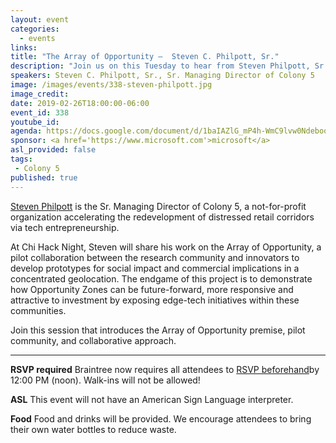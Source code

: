 ```yaml
---
layout: event
categories:
  - events
links:
title: "The Array of Opportunity —  Steven C. Philpott, Sr."
description: "Join us on this Tuesday to hear from Steven Philpott, Sr. Managing Director of Colony 5, on his work on the Array of Opportunity, a pilot collaboration between the research community and innovators to develop prototypes for social impact and commercial implications in a concentrated geolocation."
speakers: Steven C. Philpott, Sr., Sr. Managing Director of Colony 5
image: /images/events/338-steven-philpott.jpg
image_credit:
date: 2019-02-26T18:00:00-06:00
event_id: 338
youtube_id:
agenda: https://docs.google.com/document/d/1baIAZlG_mP4h-WmC9lvw0NdebooufdnVE_l5sl5fw6Q/edit#
sponsor: <a href='https://www.microsoft.com'>microsoft</a>
asl_provided: false
tags:
 - Colony 5
published: true
---
```


[Steven Philpott](https://www.linkedin.com/in/sphilpott/) is the Sr. Managing Director of Colony 5, a not-for-profit organization accelerating the redevelopment of distressed retail corridors via tech entrepreneurship.

At Chi Hack Night, Steven will share his work on the Array of Opportunity, a pilot collaboration between the research community and innovators to develop prototypes for social impact and commercial implications in a concentrated geolocation. The endgame of this project is to demonstrate how Opportunity Zones can be future-forward, more responsive and attractive to investment by exposing edge-tech initiatives within these communities.

Join this session that introduces the Array of Opportunity premise, pilot community, and collaborative approach.

---

**RSVP required** Braintree now requires all attendees to [RSVP beforehand]({{site.rsvp_url}})by 12:00 PM (noon). Walk-ins will not be allowed!

**ASL** This event will not have an American Sign Language interpreter.

**Food** Food and drinks will be provided. We encourage attendees to bring their own water bottles to reduce waste.
